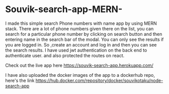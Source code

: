 # Souvik-search-app-MERN-
I made this simple search Phone numbers with name app by using MERN stack. There are a lot of phone numbers given there on the list, you can search for a particular phone number by clicking on search button and then entering name in the search bar of the modal. You can only see the results if you are logged in. So ,create an account and log in and then you can see the search results. I have used jwt authentication on the back end to authenticate user. and also protected the routes on react.


Check out the live app here
https://souvik-search-app.herokuapp.com/

I have also uploaded the docker images of the app to a dockerhub repo, here's the link
https://hub.docker.com/repository/docker/souvikotaku/node-search-app
